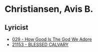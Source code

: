 # Christiansen, Avis B.

## Lyricist

- [029 - How Good Is The God We Adore](/hymns/029.md)
- [21153 - BLESSED CALVARY](/hymns/21153.md)

